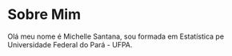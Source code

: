 #  Sobre Mim
Olá meu nome é  Michelle Santana, sou formada em  Estatística pe Universidade Federal do Pará - UFPA.
